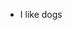 - I like dogs

<!---
tealich/tealich is a ✨ special ✨ repository because its `README.md` (this file) appears on your GitHub profile.
You can click the Preview link to take a look at your changes.
--->
